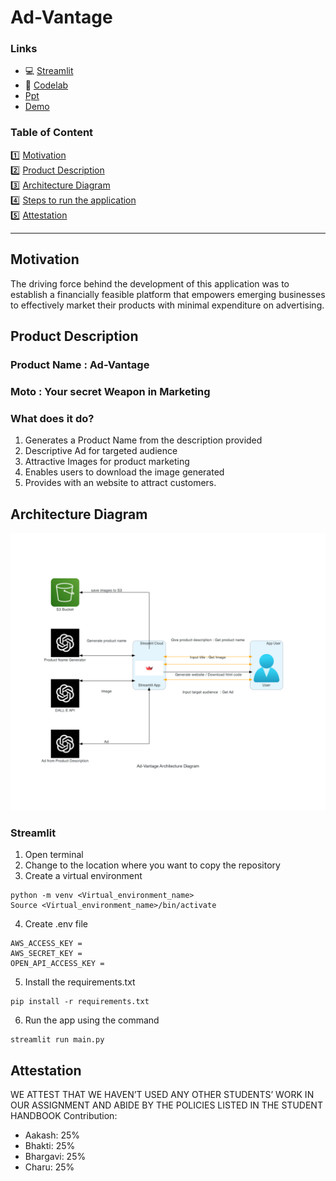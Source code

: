 # Ad-Vantage

### Links
<ul>
<li>💻 <a href="https://venkata-bhargavi-business-model-streamlitmain-d676xt.streamlit.app/">Streamlit</a> </li>
<li>📖 <a href="https://docs.google.com/document/d/1FwxBVE3YF_8-AE0g1O3UfKNPyxfYuPyVxKGnisyTt2o/edit#">Codelab </a> </li>
<li>   <a href="https://docs.google.com/presentation/d/1c-pNhkYG_HM5HLpZnDEXhlgYS45XaAOXT7CO0TmcHBE/edit?usp=sharing">Ppt </a> </li>
<li>   <a href="">Demo </a> </li>
</ul>



### Table of Content

1️⃣ [Motivation](#motivation) <br>
2️⃣ [Product Description](#product-description) <br>
3️⃣ [Architecture Diagram](#architecture-diagram) <br>
4️⃣ [Steps to run the application](#steps-to-run-the-application) <br>
5️⃣ [Attestation](#attestation) <br>

___

 
## Motivation
The driving force behind the development of this application was to establish a financially feasible platform that empowers emerging businesses to effectively market their products with minimal expenditure on advertising.

## Product Description 
### Product Name : Ad-Vantage
### Moto : Your secret Weapon in Marketing

### What does it do?
1. Generates a Product Name from the description provided
2. Descriptive Ad for targeted audience
3. Attractive Images for product marketing
4. Enables users to download the image generated 
5. Provides with an website to attract customers.


## Architecture Diagram
![image](https://github.com/BigDataIA-Spring2023-Team-11/Ad-Vantage/blob/main/architecture_diagram/ad-vantage_architecture_diagram.png)


### Streamlit
1. Open terminal
2. Change to the location where you want to copy the repository
3. Create a virtual environment
```commandline
python -m venv <Virtual_environment_name>
Source <Virtual_environment_name>/bin/activate
```
4. Create .env file
```commandline
AWS_ACCESS_KEY =
AWS_SECRET_KEY =
OPEN_API_ACCESS_KEY =
```
5. Install the requirements.txt
```commandline
pip install -r requirements.txt
```
6. Run the app using the command
```commandline
streamlit run main.py
```


## Attestation
WE ATTEST THAT WE HAVEN’T USED ANY OTHER STUDENTS’ WORK IN OUR ASSIGNMENT
AND ABIDE BY THE POLICIES LISTED IN THE STUDENT HANDBOOK
Contribution:
<ul>
<li>Aakash: 25%</li>
<li>Bhakti: 25%</li>
<li>Bhargavi: 25%</li>
<li>Charu: 25%</li>
</ul>
